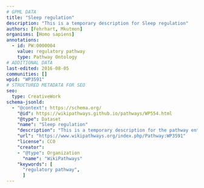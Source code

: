 ```yaml
---
# GPML DATA
title: "Sleep regulation"
description: "This is a temporary description for Sleep regulation"
authors: [Fehrhart, Mkutmon]
organisms: [Homo sapiens]
annotations:
  - id: PW:0000004
    value: regulatory pathway
    type: Pathway Ontology
# ADDITIONAL DATA
last-edited: 2016-08-05
communities: []
wpid: "WP3591"
# STRUCTURED METADATA FOR SEO
seo:
  type: CreativeWork
schema-jsonld:
  - "@context": https://schema.org/
    "@id": https://wikipathways.github.io/pathways/WP554.html
    "@type": Dataset
    "name": "Sleep regulation"
    "description": "This is a temporary description for the pathway entitled: Sleep regulation"
    "url": "https://www.wikipathways.org/index.php/Pathway:WP3591"
    "license": CC0
    "creator":
    - "@type": Organization
      "name": "WikiPathways"
    "keywords": [
      "regulatory pathway",
      ]
---
```

